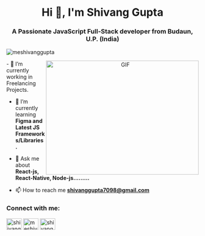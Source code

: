 <h1 align="center">Hi 👋, I'm Shivang Gupta</h1>
<h3 align="center">A Passionate JavaScript Full-Stack developer from Budaun, U.P. (India)</h3>

<p align="left"> <img src="https://komarev.com/ghpvc/?username=meshivanggupta&label=Profile%20views&color=0e75b6&style=flat" alt="meshivanggupta" /> </p>
<a target="_blank" align="center">
  <img align="right" top="500" height="300" width="400" alt="GIF" src="https://media.giphy.com/media/SWoSkN6DxTszqIKEqv/giphy.gif">
</a>
- 🔭 I’m currently working in Freelancing Projects.

- 🌱 I’m currently learning **Figma and Latest JS Frameworks/Libraries.**

- 💬 Ask me about **React-js, React-Native, Node-js.........**

- 📫 How to reach me **shivanggupta7098@gmail.com**

<h3 align="left">Connect with me:</h3>
<p align="left">
<a href="https://twitter.com/shiivanggupta" target="blank"><img align="center" src="https://raw.githubusercontent.com/rahuldkjain/github-profile-readme-generator/master/src/images/icons/Social/twitter.svg" alt="shiivanggupta" height="30" width="40" /></a>
<a href="https://linkedin.com/in/meshivanggupta" target="blank"><img align="center" src="https://raw.githubusercontent.com/rahuldkjain/github-profile-readme-generator/master/src/images/icons/Social/linked-in-alt.svg" alt="meshivanggupta" height="30" width="40" /></a>
<a href="https://instagram.com/5hivaang" target="blank"><img align="center" src="https://raw.githubusercontent.com/rahuldkjain/github-profile-readme-generator/master/src/images/icons/Social/instagram.svg" alt="shivanggupta._" height="30" width="40" /></a>
</p>
